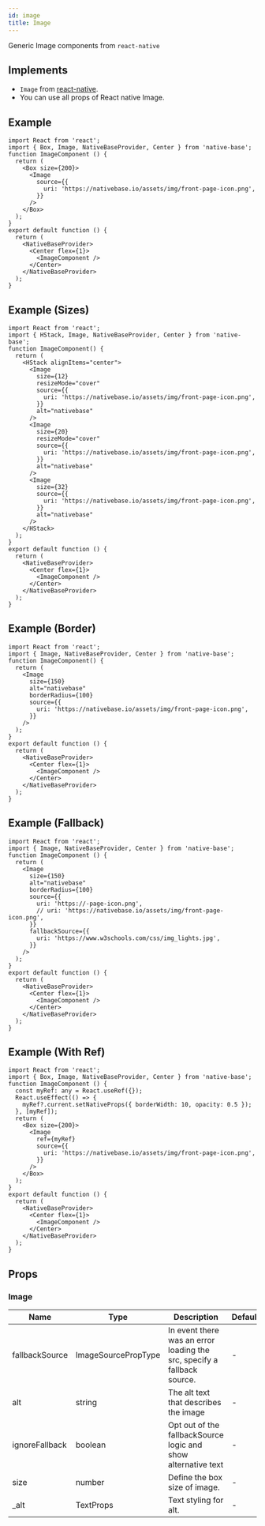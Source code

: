 ```yaml
---
id: image
title: Image
---
```


Generic Image components from `react-native`

## Implements

- `Image` from [react-native](https://reactnative.dev/docs/image).
- You can use all props of React native Image.

## Example

```SnackPlayer name=Image%20Example
import React from 'react';
import { Box, Image, NativeBaseProvider, Center } from 'native-base';
function ImageComponent () {
  return (
    <Box size={200}>
      <Image
        source={{
          uri: 'https://nativebase.io/assets/img/front-page-icon.png',
        }}
      />
    </Box>
  );
}
export default function () {
  return (
    <NativeBaseProvider>
      <Center flex={1}>
        <ImageComponent />
      </Center>
    </NativeBaseProvider>
  );
}
```

## Example (Sizes)

```SnackPlayer name=Image%20Example(Sizes)
import React from 'react';
import { HStack, Image, NativeBaseProvider, Center } from 'native-base';
function ImageComponent() {
  return (
    <HStack alignItems="center">
      <Image
        size={12}
        resizeMode="cover"
        source={{
          uri: 'https://nativebase.io/assets/img/front-page-icon.png',
        }}
        alt="nativebase"
      />
      <Image
        size={20}
        resizeMode="cover"
        source={{
          uri: 'https://nativebase.io/assets/img/front-page-icon.png',
        }}
        alt="nativebase"
      />
      <Image
        size={32}
        source={{
          uri: 'https://nativebase.io/assets/img/front-page-icon.png',
        }}
        alt="nativebase"
      />
    </HStack>
  );
}
export default function () {
  return (
    <NativeBaseProvider>
      <Center flex={1}>
        <ImageComponent />
      </Center>
    </NativeBaseProvider>
  );
}
```

## Example (Border)

```SnackPlayer name=Image%20Example(Border)
import React from 'react';
import { Image, NativeBaseProvider, Center } from 'native-base';
function ImageComponent() {
  return (
    <Image
      size={150}
      alt="nativebase"
      borderRadius={100}
      source={{
        uri: 'https://nativebase.io/assets/img/front-page-icon.png',
      }}
    />
  );
}
export default function () {
  return (
    <NativeBaseProvider>
      <Center flex={1}>
        <ImageComponent />
      </Center>
    </NativeBaseProvider>
  );
}
```

## Example (Fallback)

```SnackPlayer name=Image%20Example(Fallback)
import React from 'react';
import { Image, NativeBaseProvider, Center } from 'native-base';
function ImageComponent () {
  return (
    <Image
      size={150}
      alt="nativebase"
      borderRadius={100}
      source={{
        uri: 'https://-page-icon.png',
        // uri: 'https://nativebase.io/assets/img/front-page-icon.png',
      }}
      fallbackSource={{
        uri: 'https://www.w3schools.com/css/img_lights.jpg',
      }}
    />
  );
}
export default function () {
  return (
    <NativeBaseProvider>
      <Center flex={1}>
        <ImageComponent />
      </Center>
    </NativeBaseProvider>
  );
}
```

## Example (With Ref)

```SnackPlayer name=Image%20Example(With Ref)
import React from 'react';
import { Box, Image, NativeBaseProvider, Center } from 'native-base';
function ImageComponent () {
  const myRef: any = React.useRef({});
  React.useEffect(() => {
    myRef?.current.setNativeProps({ borderWidth: 10, opacity: 0.5 });
  }, [myRef]);
  return (
    <Box size={200}>
      <Image
        ref={myRef}
        source={{
          uri: 'https://nativebase.io/assets/img/front-page-icon.png',
        }}
      />
    </Box>
  );
}
export default function () {
  return (
    <NativeBaseProvider>
      <Center flex={1}>
        <ImageComponent />
      </Center>
    </NativeBaseProvider>
  );
}
```

## Props

### Image

| Name           | Type                | Description                                                             | Default |
| -------------- | ------------------- | ----------------------------------------------------------------------- | ------- |
| fallbackSource | ImageSourcePropType | In event there was an error loading the src, specify a fallback source. | -       |
| alt            | string              | The alt text that describes the image                                   | -       |
| ignoreFallback | boolean             | Opt out of the fallbackSource logic and show alternative text           | -       |
| size           | number              | Define the box size of image.                                           | -       |
| \_alt          | TextProps           | Text styling for alt.                                                   | -       |
